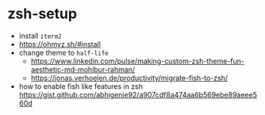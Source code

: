 # zsh-setup

- install `iterm2`
- https://ohmyz.sh/#install
- change theme to `half-life`
  - https://www.linkedin.com/pulse/making-custom-zsh-theme-fun-aesthetic-md-mohibur-rahman/
  - https://jonas.verhoelen.de/productivity/migrate-fish-to-zsh/
- how to enable fish like features in zsh https://gist.github.com/abhigenie92/a907cdf8a474aa6b569ebe89aeee560d
